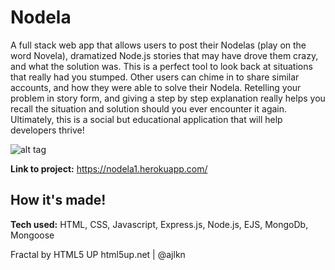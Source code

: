 # Nodela

A full stack web app that allows users to post their Nodelas (play on the word Novela), dramatized Node.js stories that may
have drove them crazy, and what the solution was. This is a perfect tool to look back at situations that really had you stumped. 
Other users can chime in to share similar accounts, and how they were able to solve their Nodela. Retelling your problem in story form,
and giving a step by step explanation really helps you recall the situation and solution should you ever encounter it again.
Ultimately, this is a social but educational application that will help developers thrive! 

![alt tag](https://i.ibb.co/QFTz0BX/Nodela.png)

**Link to project:** https://nodela1.herokuapp.com/

## How it's made!
**Tech used:** HTML, CSS, Javascript, Express.js, Node.js, EJS, MongoDb, Mongoose


Fractal by HTML5 UP
html5up.net | @ajlkn

